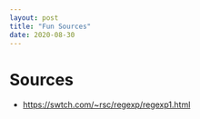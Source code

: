 ```yaml
---
layout: post
title: "Fun Sources"
date: 2020-08-30
---
```


# Sources
- <https://swtch.com/~rsc/regexp/regexp1.html>
